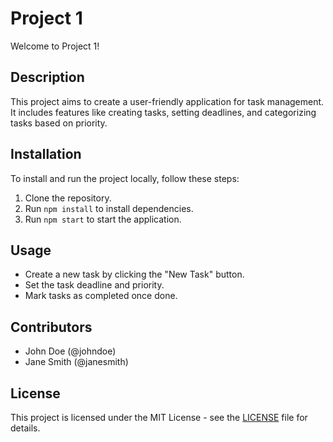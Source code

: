 # Project 1

Welcome to Project 1!

## Description

This project aims to create a user-friendly application for task management. It includes features like creating tasks, setting deadlines, and categorizing tasks based on priority.

## Installation

To install and run the project locally, follow these steps:

1. Clone the repository.
2. Run `npm install` to install dependencies.
3. Run `npm start` to start the application.

## Usage

- Create a new task by clicking the "New Task" button.
- Set the task deadline and priority.
- Mark tasks as completed once done.

## Contributors

- John Doe (@johndoe)
- Jane Smith (@janesmith)

## License

This project is licensed under the MIT License - see the [LICENSE](LICENSE) file for details.
